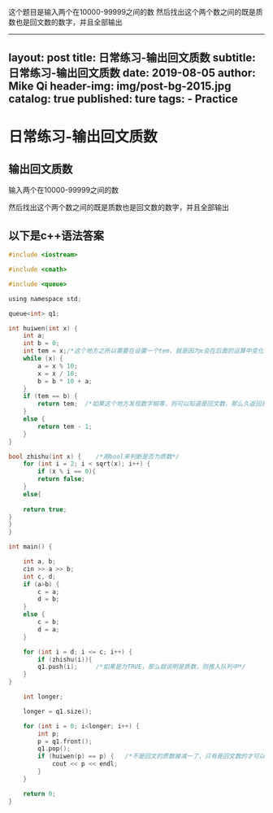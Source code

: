 这个题目是输入两个在10000-99999之间的数
然后找出这个两个数之间的既是质数也是回文数的数字，并且全部输出


---
layout:     post
title:      日常练习-输出回文质数
subtitle:   日常练习-输出回文质数
date:       2019-08-05
author:     Mike Qi
header-img: img/post-bg-2015.jpg
catalog: true
published: ture
tags:
    - Practice
---

# 日常练习-输出回文质数 #

## 输出回文质数

输入两个在10000-99999之间的数

然后找出这个两个数之间的既是质数也是回文数的数字，并且全部输出


## 以下是c++语法答案 ##

```c
#include <iostream>

#include <cmath>

#include <queue>

using namespace std;

queue<int> q1;

int huiwen(int x) {
	int a;
	int b = 0;
	int tem = x;/*这个地方之所以需要在设置一个tem，就是因为x会在后面的运算中变化，需要用一个tem来保存x的值*/
	while (x) {
		a = x % 10;
		x = x / 10;
		b = b * 10 + a;
	}
	if (tem == b) {
		return tem;  /*如果这个地方发现数字相等，则可以知道是回文数，那么久返回原值*/
	}
	else {
		return tem - 1;
	}
}

bool zhishu(int x) {	/*用bool来判断是否为质数*/
	for (int i = 2; i < sqrt(x); i++) {
		if (x % i == 0){
		return false;
	}
	else{
	
	return true;
}
}
} 

int main() {

	int a, b;
	cin >> a >> b;
	int c, d;
	if (a>b) {
		c = a;
		d = b;
	}
	else {
		c = b;
		d = a;
	}

	for (int i = d; i <= c; i++) {
		if (zhishu(i)){
		q1.push(i);		/*如果是为TRUE，那么就说明是质数，则推入队列中*/
	}
}

	int longer;

	longer = q1.size();

	for (int i = 0; i<longer; i++) {
		int p;
		p = q1.front();
		q1.pop();
		if (huiwen(p) == p) {	/*不是回文的质数被减一了，只有是回文数的才可以相等*/
			cout << p << endl;
		}
	}

	return 0;
}
```
